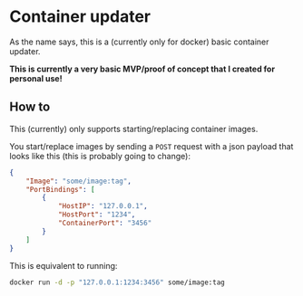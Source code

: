 # Container updater

As the name says, this is a (currently only for docker) basic container updater.

**This is currently a very basic MVP/proof of concept that I created for personal use!**

## How to
This (currently) only supports starting/replacing container images.

You start/replace images by sending a `POST` request with a json payload that looks like this (this is probably going to change):
```json
{
    "Image": "some/image:tag",
	"PortBindings": [
		{
			"HostIP": "127.0.0.1",
			"HostPort": "1234",
			"ContainerPort": "3456"
		}
	]
}
```

This is equivalent to running:
```sh
docker run -d -p "127.0.0.1:1234:3456" some/image:tag
```


